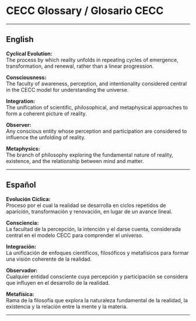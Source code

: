 # CECC Glossary / Glosario CECC

---

## English

**Cyclical Evolution:**  
The process by which reality unfolds in repeating cycles of emergence, transformation, and renewal, rather than a linear progression.

**Consciousness:**  
The faculty of awareness, perception, and intentionality considered central in the CECC model for understanding the universe.

**Integration:**  
The unification of scientific, philosophical, and metaphysical approaches to form a coherent picture of reality.

**Observer:**  
Any conscious entity whose perception and participation are considered to influence the unfolding of reality.

**Metaphysics:**  
The branch of philosophy exploring the fundamental nature of reality, existence, and the relationship between mind and matter.

---

## Español

**Evolución Cíclica:**  
Proceso por el cual la realidad se desarrolla en ciclos repetidos de aparición, transformación y renovación, en lugar de un avance lineal.

**Consciencia:**  
La facultad de la percepción, la intención y el darse cuenta, considerada central en el modelo CECC para comprender el universo.

**Integración:**  
La unificación de enfoques científicos, filosóficos y metafísicos para formar una visión coherente de la realidad.

**Observador:**  
Cualquier entidad consciente cuya percepción y participación se considera que influyen en el desarrollo de la realidad.

**Metafísica:**  
Rama de la filosofía que explora la naturaleza fundamental de la realidad, la existencia y la relación entre la mente y la materia.

---
